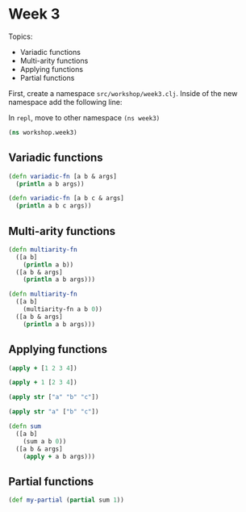 # Week 3

Topics:

* Variadic functions
* Multi-arity functions
* Applying functions
* Partial functions

First, create a namespace `src/workshop/week3.clj`. Inside of the new namespace add the following line:

In `repl`, move to other namespace `(ns week3)`

```clojure
(ns workshop.week3)
```

## Variadic functions

```clojure
(defn variadic-fn [a b & args]
  (println a b args))

(defn variadic-fn [a b c & args]
  (println a b c args))
```

## Multi-arity functions

```clojure
(defn multiarity-fn
  ([a b]
    (println a b))
  ([a b & args]
    (println a b args)))
```

```clojure
(defn multiarity-fn
  ([a b] 
    (multiarity-fn a b 0))
  ([a b & args] 
    (println a b args)))
```

## Applying functions

```clojure
(apply + [1 2 3 4])

(apply + 1 [2 3 4])
```

```clojure
(apply str ["a" "b" "c"])

(apply str "a" ["b" "c"])
```

```clojure
(defn sum
  ([a b]
    (sum a b 0))
  ([a b & args]
    (apply + a b args)))
```

## Partial functions

```clojure
(def my-partial (partial sum 1))
```
